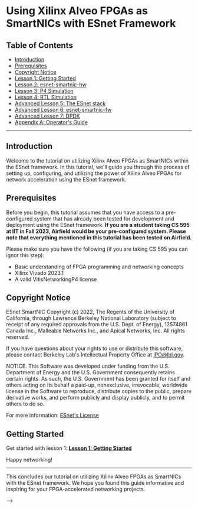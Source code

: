 # Using Xilinx Alveo FPGAs as SmartNICs with ESnet Framework

## Table of Contents

- [Introduction](#introduction)
- [Prerequisites](#prerequisites)
- [Copyright Notice](#copyright-notice)
- [Lesson 1: Getting Started](1-lesson1.md)
- [Lesson 2: esnet-smartnic-hw](2-lesson2.md)
- [Lesson 3: P4 Simulation](3-lesson3.md)
- [Lesson 4: RTL Simulation](4-lesson4.md)
- [Advanced Lesson 5: The ESnet stack](5-lesson5.md)
- [Advanced Lesson 6: esnet-smartnic-fw](6-lesson6.md)
- [Advanced Lesson 7: DPDK](7-lesson7.md)
- [Appendix A: Operator's Guide](z-appendix_a.md)

---

## Introduction

Welcome to the tutorial on utilizing Xilinx Alveo FPGAs as SmartNICs within the ESnet framework. In this tutorial, we'll guide you through the process of setting up, configuring, and utilizing the power of Xilinx Alveo FPGAs for network acceleration using the ESnet framework.

## Prerequisites

Before you begin, this tutorial assumes that you have access to a pre-configured system that has already been tested for development and deployment using the ESnet framework. **If you are a student taking CS 595 at IIT in Fall 2023, Airfield would be your pre-configured system. Please note that everything mentioned in this tutorial has been tested on Airfield.** 

Please make sure you have the following (if you are taking CS 595 you can ignor this step):

- Basic understanding of FPGA programming and networking concepts
- Xilinx Vivado 2023.1
- A valid VitisNetworkingP4 license

## Copyright Notice

ESnet SmartNIC Copyright (c) 2022, The Regents of the University of
California, through Lawrence Berkeley National Laboratory (subject to
receipt of any required approvals from the U.S. Dept. of Energy),
12574861 Canada Inc., Malleable Networks Inc., and Apical Networks, Inc.
All rights reserved.

If you have questions about your rights to use or distribute this software,
please contact Berkeley Lab's Intellectual Property Office at
IPO@lbl.gov.

NOTICE.  This Software was developed under funding from the U.S. Department
of Energy and the U.S. Government consequently retains certain rights.  As
such, the U.S. Government has been granted for itself and others acting on
its behalf a paid-up, nonexclusive, irrevocable, worldwide license in the
Software to reproduce, distribute copies to the public, prepare derivative
works, and perform publicly and display publicly, and to permit others to do so.

For more information: [ESnet's License](LICENSE_ESNET.md)

## Getting Started

Get started with lesson 1: **[Lesson 1: Getting Started](1-lesson1.md)**

Happy networking!

---

This concludes our tutorial on utilizing Xilinx Alveo FPGAs as SmartNICs with the ESnet framework. We hope you found this guide informative and inspiring for your FPGA-accelerated networking projects.

-->
